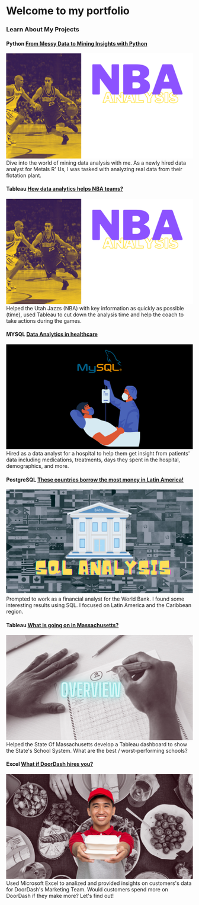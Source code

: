 # Welcome to my portfolio 


### Learn About My Projects

#### Python                                                                                                                                        [From Messy Data to Mining Insights with Python](https://www.linkedin.com/pulse/from-messy-data-mining-insights-python-diego-aguilera%3FtrackingId=af0EbOkqTmeiinvbgwqytQ%253D%253D/?trackingId=af0EbOkqTmeiinvbgwqytQ%3D%3D)
<img src="images/NBA.png?raw=true"/>
Dive into the world of mining data analysis with me. As a newly hired data analyst for Metals R' Us, I was tasked with analyzing real data from their flotation plant.

#### Tableau [How data analytics helps NBA teams?](https://www.linkedin.com/pulse/how-data-analytics-helps-nba-teams-diego-aguilera/?trackingId=wBlDJ934SByAz3GQXR10pQ%3D%3D)
<img src="images/NBA.png?raw=true"/>
Helped the Utah Jazzs (NBA) with key information as quickly as possible (time), used Tableau to cut down the analysis time and help the coach to take actions during the games.

#### MYSQL [Data Analytics in healthcare](https://www.linkedin.com/pulse/data-analytics-healthcare-diego-aguilera/?trackingId=JmhUqjo%2BN3rC7Q8PPlGM0Q%3D%3D)
<img src="images/Untitled design (3).png?raw=true"/>
Hired as a data analyst for a hospital to help them get insight from patients' data including medications, treatments, days they spent in the hospital, demographics, and more.


#### PostgreSQL [These countries borrow the most money in Latin America!](https://www.linkedin.com/pulse/countries-borrow-most-money-latin-america-diego-aguilera/?trackingId=uRC1zNcn3UxjAdFMah2PmA%3D%3D)
<img src="images/SQL ANALYSIS (1).png?raw=true"/>
Prompted to work as a financial analyst for the World Bank. I found some interesting results using SQL. I focused on Latin America and the Caribbean region.

 
#### Tableau [What is going on in Massachusetts?](https://www.linkedin.com/pulse/what-happening-massachusetts-diego-aguilera/?trackingId=hKn%2Bh6JtT2Wp7sni%2B1WaFQ%3D%3D)
<img src="images/Massachusetts Edu Project's Image .png?raw=true"/>
Helped the State Of Massachusetts develop a Tableau dashboard to show the State's School System. What are the best / worst-performing schools?



#### Excel [What if DoorDash hires you?](https://www.linkedin.com/pulse/what-doordash-hires-you-diego-aguilera/)
<img src="images/DoorDash's Project Image.png?raw=true"/>
Used Microsoft Excel to analized and provided insights on customers's data for DoorDash's Marketing Team.  Would customers spend more on DoorDash if they make more? Let's find out!
 

 

